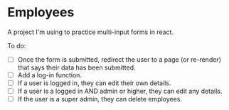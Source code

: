 # Employees

A project I'm using to practice multi-input forms in react.

To do:
- [ ] Once the form is submitted, redirect the user to a page (or re-render) that says their data has been submitted.
- [ ] Add a log-in function.
- [ ] If a user is logged in, they can edit their own details.
- [ ] If a user is a logged in AND admin or higher, they can edit any details.
- [ ] If the user is a super admin, they can delete employees.
